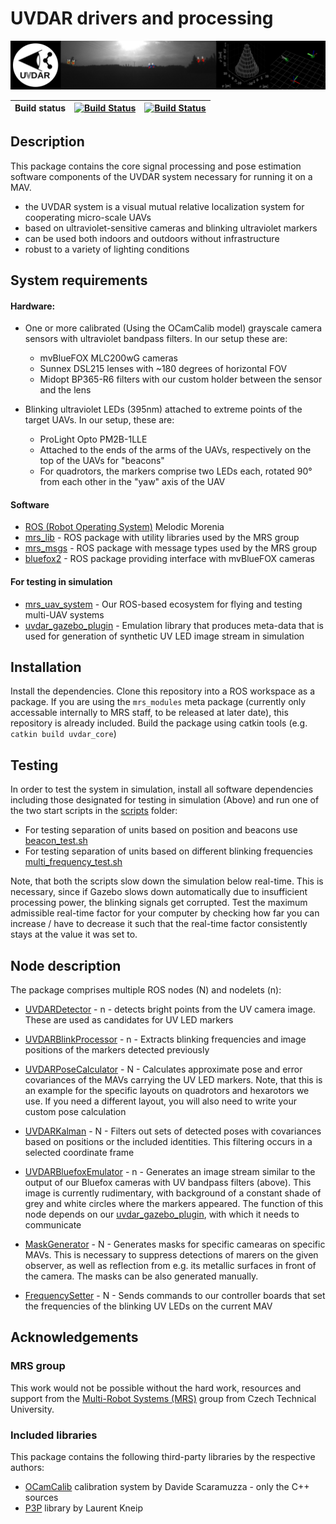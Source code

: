 # UVDAR drivers and processing

![](.fig/thumbnail.jpg)

| Build status | [![Build Status](https://github.com/ctu-mrs/uvdar_core/workflows/Melodic/badge.svg)](https://github.com/ctu-mrs/uvdar_core/actions) | [![Build Status](https://github.com/ctu-mrs/uvdar_core/workflows/Noetic/badge.svg)](https://github.com/ctu-mrs/mrs_simulation/actions) |
|--------------|-------------------------------------------------------------------------------------------------------------------------------------|----------------------------------------------------------------------------------------------------------------------------------------|

## Description
This package contains the core signal processing and pose estimation software components of the UVDAR system necessary for running it on a MAV.

* the UVDAR system is a visual mutual relative localization system for cooperating micro-scale UAVs
* based on ultraviolet-sensitive cameras and blinking ultraviolet markers
* can be used both indoors and outdoors without infrastructure
* robust to a variety of lighting conditions

## System requirements

#### Hardware:
* One or more calibrated (Using the OCamCalib model) grayscale camera sensors with ultraviolet bandpass filters. In our setup these are:
  * mvBlueFOX MLC200wG cameras
  * Sunnex DSL215 lenses with ~180 degrees of horizontal FOV 
  * Midopt BP365-R6 filters with our custom holder between the sensor and the lens

* Blinking ultraviolet LEDs (395nm) attached to extreme points of the target UAVs. In our setup, these are:
  * ProLight Opto PM2B-1LLE
  * Attached to the ends of the arms of the UAVs, respectively on the top of the UAVs for "beacons"
  * For quadrotors, the markers comprise two LEDs each, rotated 90&deg; from each other in the "yaw" axis of the UAV

#### Software
  * [ROS (Robot Operating System)](https://www.ros.org/) Melodic Morenia
  * [mrs_lib](https://github.com/ctu-mrs/mrs_lib) - ROS package with utility libraries used by the MRS group
  * [mrs_msgs](https://github.com/ctu-mrs/mrs_msgs) - ROS package with message types used by the MRS group
  * [bluefox2](https://github.com/ctu-mrs/bluefox2) - ROS package providing interface with mvBlueFOX cameras


#### For testing in simulation
  * [mrs_uav_system](https://github.com/ctu-mrs/mrs_uav_system) - Our ROS-based ecosystem for flying and testing multi-UAV systems
  * [uvdar_gazebo_plugin](https://github.com/ctu-mrs/uvdar_gazebo_plugin) - Emulation library that produces meta-data that is used for generation of synthetic UV LED image stream in simulation

## Installation
Install the dependencies.
Clone this repository into a ROS workspace as a package.
If you are using the `mrs_modules` meta package (currently only accessable internally to MRS staff, to be released at later date), this repository is already included.
Build the package using catkin tools (e.g. `catkin build uvdar_core`)

## Testing
In order to test the system in simulation, install all software dependencies including those designated for testing in simulation (Above) and run one of the two start scripts in the [scripts](scripts/) folder:
  * For testing separation of units based on position and beacons use [beacon_test.sh](scripts/beacon_test.sh)
  * For testing separation of units based on different blinking frequencies [multi_frequency_test.sh](scripts/multi_frequency_test.sh)

Note, that both the scripts slow down the simulation below real-time. This is necessary, since if Gazebo slows down automatically due to insufficient processing power, the blinking signals get corrupted. Test the maximum admissible real-time factor for your computer by checking how far you can increase / have to decrease it such that the real-time factor consistently stays at the value it was set to.

## Node description
The package comprises multiple ROS nodes (N) and nodelets (n):
  * [UVDARDetector](src/detector.cpp) - n - detects bright points from the UV camera image. These are used as candidates for UV LED markers
  * [UVDARBlinkProcessor](src/blink_processor.cpp) - n - Extracts blinking frequencies and image positions of the markers detected previously
  * [UVDARPoseCalculator](src/uav_pose_calculator.cpp) - N - Calculates approximate pose and error covariances of the MAVs carrying the UV LED markers. Note, that this is an example for the specific layouts on quadrotors and hexarotors we use. If you need a different layout, you will also need to write your custom pose calculation
  * [UVDARKalman](src/filter.cpp) - N - Filters out sets of detected poses with covariances based on positions or the included identities. This filtering occurs in a selected coordinate frame

  * [UVDARBluefoxEmulator](src/bluefox_emulator.cpp)  - n - Generates an image stream similar to the output of our Bluefox cameras with UV bandpass filters (above). This image is currently rudimentary, with background of a constant shade of grey and white circles where the markers appeared. The function of this node depends on our [uvdar_gazebo_plugin](https://github.com/ctu-mrs/uvdar_gazebo_plugin), with which it needs to communicate
  * [MaskGenerator](src/mask_generator.cpp) - N - Generates masks for specific camearas on specific MAVs. This is necessary to suppress detections of marers on the given observer, as well as reflection from e.g. its metallic surfaces in front of the camera. The masks can be also generated manually.
  * [FrequencySetter](src/frequency_setter.cpp) - N - Sends commands to our controller boards that set the frequencies of the blinking UV LEDs on the current MAV

## Acknowledgements

### MRS group
This work would not be possible without the hard work, resources and support from the [Multi-Robot Systems (MRS)](http://mrs.felk.cvut.cz/) group from Czech Technical University.

### Included libraries
This package contains the following third-party libraries by the respective authors:
  * [OCamCalib](https://sites.google.com/site/scarabotix/ocamcalib-toolbox) calibration system by Davide Scaramuzza - only the C++ sources
  * [P3P](https://www.laurentkneip.com/software) library by Laurent Kneip
